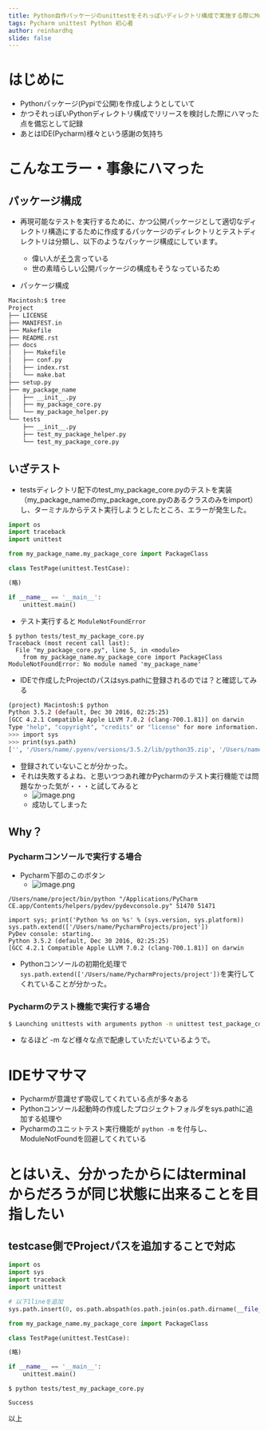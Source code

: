 ```yaml
---
title: Python自作パッケージのunittestをそれっぽいディレクトリ構成で実施する際にModuleNotFoundErrorを回避する
tags: Pycharm unittest Python 初心者
author: reinhardhq
slide: false
---
```

# はじめに
* Pythonパッケージ(Pypiで公開)を作成しようとしていて
* かつそれっぽいPythonディレクトリ構成でリリースを検討した際にハマった点を備忘として記録
* あとはIDE(Pycharm)様々という感謝の気持ち

# こんなエラー・事象にハマった

## パッケージ構成

* 再現可能なテストを実行するために、かつ公開パッケージとして適切なディレクトリ構造にするために作成するパッケージのディレクトリとテストディレクトリは分類し、以下のようなパッケージ構成にしています。
    * 偉い人が[そう](https://www.kennethreitz.org/essays/repository-structure-and-python)言っている
    * 世の素晴らしい公開パッケージの構成もそうなっているため

* パッケージ構成

```bash
Macintosh:$ tree
Project
├── LICENSE
├── MANIFEST.in
├── Makefile
├── README.rst
├── docs
│   ├── Makefile
│   ├── conf.py
│   ├── index.rst
│   └── make.bat
├── setup.py
├── my_package_name
│   ├── __init__.py
│   ├── my_package_core.py
│   └── my_package_helper.py
└── tests
    ├── __init__.py
    ├── test_my_package_helper.py
    └── test_my_package_core.py
```

## いざテスト

* testsディレクトリ配下のtest_my_package_core.pyのテストを実装（my_package_nameのmy_package_core.pyのあるクラスのみをimport）し、ターミナルからテスト実行しようとしたところ、エラーが発生した。

```test_my_package_core.py
import os
import traceback
import unittest

from my_package_name.my_package_core import PackageClass

class TestPage(unittest.TestCase):

(略)

if __name__ == '__main__':
    unittest.main()
```
* テスト実行すると ```ModuleNotFoundError```

```terminal
$ python tests/test_my_package_core.py
Traceback (most recent call last):
  File "my_package_core.py", line 5, in <module>
    from my_package_name.my_package_core import PackageClass
ModuleNotFoundError: No module named 'my_package_name'
```
* IDEで作成したProjectのパスはsys.pathに登録されるのでは？と確認してみる

```bash
(project) Macintosh:$ python
Python 3.5.2 (default, Dec 30 2016, 02:25:25) 
[GCC 4.2.1 Compatible Apple LLVM 7.0.2 (clang-700.1.81)] on darwin
Type "help", "copyright", "credits" or "license" for more information.
>>> import sys
>>> print(sys.path)
['', '/Users/name/.pyenv/versions/3.5.2/lib/python35.zip', '/Users/name/.pyenv/versions/3.5.2/lib/python3.5', '/Users/name/.pyenv/versions/3.5.2/lib/python3.5/plat-darwin', '/Users/name/.pyenv/versions/3.5.2/lib/python3.5/lib-dynload', '/Users/name/project/lib/python3.5/site-packages', '/Users/name/project/lib/python3.5/site-packages/setuptools-39.1.0-py3.5.egg', '/Users/name/project/lib/python3.5/site-packages/pip-10.0.1-py3.5.egg']
```

* 登録されていないことが分かった。
* それは失敗するよね、と思いつつあれ確かPycharmのテスト実行機能では問題なかった気が・・・と試してみると
    * ![image.png](https://qiita-image-store.s3.ap-northeast-1.amazonaws.com/0/473617/25c363aa-c00f-cef4-000a-5384655f2ac5.png)
    * 成功してしまった

## Why？
### Pycharmコンソールで実行する場合
* Pycharm下部のこのボタン
    * ![image.png](https://qiita-image-store.s3.ap-northeast-1.amazonaws.com/0/473617/2b491cfa-a981-9461-be3d-931709673e87.png)

```Pythonコンソール
/Users/name/project/bin/python "/Applications/PyCharm CE.app/Contents/helpers/pydev/pydevconsole.py" 51470 51471

import sys; print('Python %s on %s' % (sys.version, sys.platform))
sys.path.extend(['/Users/name/PycharmProjects/project'])
PyDev console: starting.
Python 3.5.2 (default, Dec 30 2016, 02:25:25) 
[GCC 4.2.1 Compatible Apple LLVM 7.0.2 (clang-700.1.81)] on darwin
```
* Pythonコンソールの初期化処理で```sys.path.extend(['/Users/name/PycharmProjects/project'])```を実行してくれていることが分かった。

### Pycharmのテスト機能で実行する場合

```bash
$ Launching unittests with arguments python -m unittest test_package_core.TestPage in /Users/name/PycharmProjects/project/tests
```
* なるほど -m など様々な点で配慮していただいているようで。

# IDEサマサマ
* Pycharmが意識せず吸収してくれている点が多々ある
* Pythonコンソール起動時の作成したプロジェクトフォルダをsys.pathに追加する処理や
* Pycharmのユニットテスト実行機能が ```python -m``` を付与し、ModuleNotFoundを回避してくれている

# とはいえ、分かったからにはterminalからだろうが同じ状態に出来ることを目指したい

## testcase側でProjectパスを追加することで対応

```test_my_package_core.py
import os
import sys
import traceback
import unittest

# 以下1lineを追加
sys.path.insert(0, os.path.abspath(os.path.join(os.path.dirname(__file__), '..')))

from my_package_name.my_package_core import PackageClass

class TestPage(unittest.TestCase):

(略)

if __name__ == '__main__':
    unittest.main()
```

```terminal
$ python tests/test_my_package_core.py

Success
```


以上

